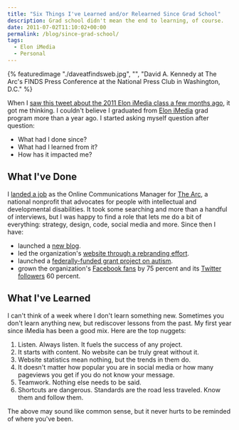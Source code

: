 ```yaml
---
title: "Six Things I've Learned and/or Relearned Since Grad School"
description: Grad school didn't mean the end to learning, of course.
date: 2011-07-02T11:10:02+00:00
permalink: /blog/since-grad-school/
tags:
  - Elon iMedia
  - Personal
---
```


{% featuredimage "./daveatfindsweb.jpg", "", "David A. Kennedy at The Arc's FINDS Press Conference at the National Press Club in Washington, D.C." %}

When I [saw this tweet about the 2011 Elon iMedia class a few months ago](https://twitter.com/EloniMedia/status/71333465496358912), it got me thinking. I couldn't believe I graduated from [Elon iMedia](http://www.elon.edu/imedia) grad program more than a year ago. I started asking myself question after question:

- What had I done since?
- What had I learned from it?
- How has it impacted me?

## What I've Done

I [landed a job](/blog/sometimes-you-just-have-to-run-the-race/) as the Online Communications Manager for [The Arc](http://www.thearc.org/), a national nonprofit that advocates for people with intellectual and developmental disabilities. It took some searching and more than a handful of interviews, but I was happy to find a role that lets me do a bit of everything: strategy, design, code, social media and more. Since then I have:

- launched a [new blog](http://blog.thearc.org/).
- led the organization's [website through a rebranding effort](http://www.thearc.org/page.aspx?pid=2530).
- launched a [federally-funded grant project on autism](http://autismnow.org/).
- grown the organization's [Facebook fans](http://facebook.com/thearcus) by 75 percent and its [Twitter followers](http://twitter.com/thearcus) 60 percent.

## What I've Learned

I can't think of a week where I don't learn something new. Sometimes you don't learn anything new, but rediscover lessons from the past. My first year since iMedia has been a good mix. Here are the top nuggets:

1. Listen. Always listen. It fuels the success of any project.
2. It starts with content. No website can be truly great without it.
3. Website statistics mean nothing, but the trends in them do.
4. It doesn't matter how popular you are in social media or how many pageviews you get if you do not know your message.
5. Teamwork. Nothing else needs to be said.
6. Shortcuts are dangerous. Standards are the road less traveled. Know them and follow them.

The above may sound like common sense, but it never hurts to be reminded of where you've been.
